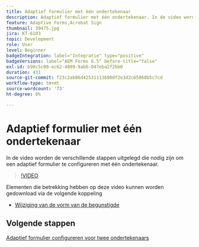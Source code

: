 ```yaml
---
title: Adaptief formulier met één ondertekenaar
description: Adaptief formulier met één ondertekenaar. In de video worden de verschillende stappen uitgelegd die nodig zijn om een adaptief formulier te configureren met één ondertekenaar.
feature: Adaptive Forms,Acrobat Sign
thumbnail: 39475.jpg
jira: KT-6103
topic: Development
role: User
level: Beginner
badgeIntegration: label="Integratie" type="positive"
badgeVersions: label="AEM Forms 6.5" before-title="false"
exl-id: b90c5c00-ec62-4809-9ab6-047eba2f2bb0
duration: 431
source-git-commit: f23c2ab86d42531113690df2e342c65060b5c7cd
workflow-type: tm+mt
source-wordcount: '73'
ht-degree: 0%

---
```


# Adaptief formulier met één ondertekenaar


In de video worden de verschillende stappen uitgelegd die nodig zijn om een adaptief formulier te configureren met één ondertekenaar.

>[!VIDEO](https://video.tv.adobe.com/v/39475?quality=12&learn=on)

Elementen die betrekking hebben op deze video kunnen worden gedownload via de volgende koppeling

* [Wijziging van de vorm van de begunstigde](assets/change-of-beneficiary-form.zip)

## Volgende stappen

[Adaptief formulier configureren voor twee ondertekenaars](./configure-adaptive-form-for-two-signers.md)
